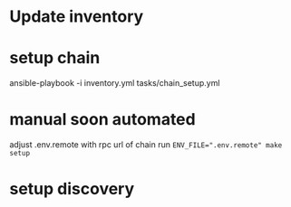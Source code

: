 # Update inventory

# setup chain
ansible-playbook -i inventory.yml tasks/chain_setup.yml

# manual soon automated
adjust .env.remote with rpc url of chain 
run `ENV_FILE=".env.remote" make setup` 

# setup discovery 


